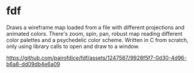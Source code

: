 # fdf
Draws a wireframe map loaded from a file with different projections and animated colors. There's zoom, spin, pan, robust map reading different color palettes and a psychedelic color scheme. Written in C from scratch, only using library calls to open and draw to a window.


https://github.com/pairofdice/fdf/assets/1247587/9928f5f7-0d30-4d96-b6a8-dd09db4e6a09

